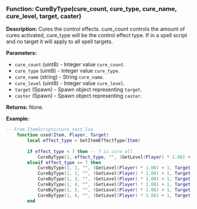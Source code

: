 ### Function: CureByType(cure_count, cure_type, cure_name, cure_level, target, caster)

**Description:**
Cures the control effects.  cure_count controls the amount of cures activated, cure_type will be the control effect type.  If in a spell script and no target it will apply to all spell targets.

**Parameters:**
- `cure_count` (uint8) - Integer value `cure_count`.
- `cure_type` (uint8) - Integer value `cure_type`.
- `cure_name` (string) - String `cure_name`.
- `cure_level` (uint8) - Integer value `cure_level`.
- `target` (Spawn) - Spawn object representing `target`.
- `caster` (Spawn) - Spawn object representing `caster`.

**Returns:** None.

**Example:**

```lua
-- From ItemScripts/cure_test.lua
    function used(Item, Player, Target)
    	local effect_type = GetItemEffectType(Item)
    	
    	if effect_type < 7 then -- 7 is cure all
    		CureByType(1, effect_type, "", (GetLevel(Player) * 1.08) + 1, Target, Player)
    	elseif effect_type == 7 then
    		CureByType(1, 1, "", (GetLevel(Player) * 1.08) + 1, Target, Player)
    		CureByType(1, 2, "", (GetLevel(Player) * 1.08) + 1, Target, Player)
    		CureByType(1, 3, "", (GetLevel(Player) * 1.08) + 1, Target, Player)
    		CureByType(1, 4, "", (GetLevel(Player) * 1.08) + 1, Target, Player)
    		CureByType(1, 5, "", (GetLevel(Player) * 1.08) + 1, Target, Player)
    		CureByType(1, 6, "", (GetLevel(Player) * 1.08) + 1, Target, Player)
    	end
```
